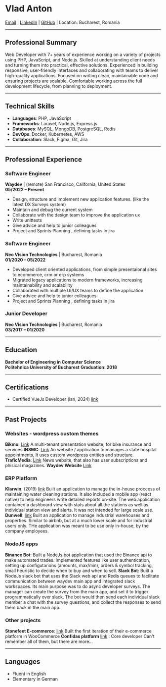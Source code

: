 # Vlad Anton

[Email](mailto:vlad.anton991@gmail.com) | [LinkedIn](https://www.linkedin.com/in/vlad-viorel-anton-b549a7109/) | [GitHub](https://github.com/Anton-Vlad) | Location: Bucharest, Romania

---

## **Professional Summary**

Web Developer with 7+ years of experience working on a variety of projects using PHP, JavaScript, and Node.js. Skilled at understanding client needs and turning them into practical, effective solutions. Experienced in building responsive, user-friendly interfaces and collaborating with teams to deliver high-quality applications. Focused on writing clean, maintainable code and ensuring projects are scalable. Comfortable working across the full development lifecycle, from planning to deployment.

---

## **Technical Skills**

- **Languages**: PHP, JavaScript
- **Frameworks**: Laravel, Node.js, Express.js
- **Databases**: MySQL, MongoDB, PostgreSQL, Redis
- **DevOps**: Docker, Kubernetes, AWS
- **Collaboration**: Slack, Figma, Git, Jira

---

## **Professional Experience**

### **Software Engineer**
**Waydev** | (remote) San Francisco, California, United States  
**05/2022 – Present**

- Design, structure and implement new application features. (like the latest DX Surveys system)
- Maintain and debug the current system
- Collaborate with the design team to improve the application ux
- Write unittests
- Give advice and help to junior colleagues
- Project and Sprints Planning , defining tasks in jira

### **Software Engineer**
**Neo Vision Technologies** | Bucharest, Romania  
**01/2020 – 05/2022**

- Developed client oriented applications, from simple presentaional sites to ecommerce, crm or erp systems
- Migrated legacy applications to modern frameworks, increasing maintainability and scalability
- Collaborated with multiple UI/UX teams to define the application
- Give advice and help to junior colleagues
- Project and Sprints Planning , defining tasks in jira


### **Junior Developer**
**Neo Vision Technologies** | Bucharest, Romania  
**03/2017 – 01/2020**

---

## **Education**

**Bachelor of Engineering in Computer Science**  
**Politehnica University of Bucharest** 
**Graduation: 2018**

---

## **Certifications**

- Certified VueJs Developer (ian, 2024) [link](https://certificates.dev/vuejs/certificates/9b0c9a09-9ab7-4aa9-80ee-ecf23d44832f)

---

## **Past Projects**

### **Websites** - wordpress custom themes
**Bikmo**: [Link](https://bikmo.com/)  A multi-tenant presentation website, for bike insurance and services
**INSMC**: [Link](https://www.insmc.ro/)  An website / application to manages a state hospital appointments, It uses custom wordpress entities and structure.
**TraficMedia**: [Link](https://traficmedia.ro/)  News website, that also has user subscriptions and phisical magazines.
**Waydev Website** [Link](https://waydev.co/) 

### **ERP Platform**
**Klarwin**: (2019) [link](https://klarwin.com/) Built an application to manage the in-house proccess of maintaining water cleaning stations. It also included a mobile app (react native) to help engineers write detailed reports on-site. The web application contained a dashboard view with stats about all the stations  as well as individual station view and alerts. It was not intended for large scale use. 
**Dunwell**: [link](https://dunwell.eu/) Built an application to manage industrial warehouses and properties. Similar to airbnb, but at a much lower scale and for industrial users only. THe application was meant to be use only in-house, by the company employees.

### **NodeJS apps**
**Binance Bot**: Built a NodeJs bot application that used the Binance api to make automated trades. Implemented features like user authentication, setting up configutarions (amounts, max/min), orders & symbol tracking, small heuristic to decide when to buy and when to sell.
**Slack Bot**: Built a NodeJs slack bot that uses the Slack web api and Redis queues to facilitate communication between waydev main app and integrated slack workspaces. Its main purpose was to do async developer surveys. The manager can create the survey from the main app, and set it to trigger programmatically over slack. The bot would then send each individual slack member a chat with the survey questions, and collect the responses to send them back in the main app.


### **Other projects**
**Stonefeet E-commerce**: [link](https://stonefeet.ro) Built the first iteration of their e-commerce platform in WooCommerce
**Confidas platform** [link](https://www.confidas.ro/) : Core developer 
Can't remember all of them, but there are more...


---

## **Languages**

- Fluent in English
- Elementary in German
